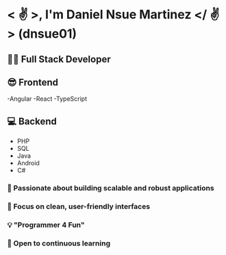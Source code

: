 # < ✌️ >, I'm Daniel Nsue Martinez </ ✌️> (dnsue01)

## 👨‍💻 **Full Stack Developer** 

## 😎 Frontend
 -Angular
 -React 
 -TypeScript
 
## 💻 Backend 
- PHP
- SQL
- Java
- Android
- C#
  
### 🚀 Passionate about building scalable and robust applications  
### 🎨 Focus on clean, user-friendly interfaces  
### 💡 "Programmer 4 Fun"  
### 🌟 Open to  continuous learning
